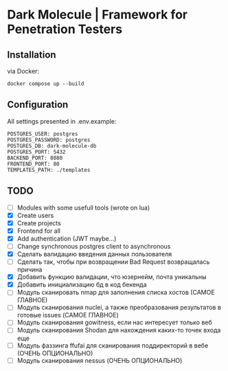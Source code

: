 # Dark Molecule | Framework for Penetration Testers

## Installation

via Docker: 

```shell
docker compose up --build
```

## Configuration

All settings presented in .env.example:

```dotenv
POSTGRES_USER: postgres
POSTGRES_PASSWORD: postgres
POSTGRES_DB: dark-molecule-db
POSTGRES_PORT: 5432
BACKEND_PORT: 8080
FRONTEND_PORT: 80
TEMPLATES_PATH: ./templates

```


## TODO
- [ ] Modules with some usefull tools (wrote on lua)
- [x] Create users
- [x] Create projects
- [x] Frontend for all
- [x] Add authentication (JWT maybe...)
- [ ] Change synchronous postgres client to asynchronous
- [x] Сделать валидацию введения данных пользователя
- [ ] Сделать так, чтобы при возвращении Bad Request возвращалась причина
- [x] Добавить функцию валидации, что юзернейм, почта уникальны
- [x] Добавить инициализацию бд в код бекенда
- [ ] Модуль сканировать nmap для заполнения списка хостов (САМОЕ ГЛАВНОЕ)
- [ ] Модуль сканирования nuclei, а также преобразования результатов в готовые issues (САМОЕ ГЛАВНОЕ)
- [ ] Модуль сканирования gowitness, если нас интересует только веб
- [ ] Модуль сканирования Shodan для нахождения каких-то точек входа еще
- [ ] Модуль фаззинга ffufai для сканирования поддиректорий в вебе (ОЧЕНЬ ОПЦИОНАЛЬНО)
- [ ] Модуль сканирования nessus (ОЧЕНЬ ОПЦИОНАЛЬНО)
